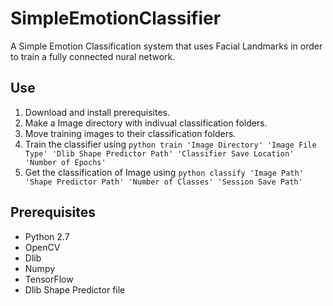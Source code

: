 # SimpleEmotionClassifier
A Simple Emotion Classification system that uses Facial Landmarks in order to train a fully connected nural network.

Use
---
1. Download and install prerequisites.
2. Make a Image directory with indivual classification folders.
3. Move training images to their classification folders.
4. Train the classifier using ```python train 'Image Directory' 'Image File Type' 'Dlib Shape Predictor Path' 'Classifier Save Location' 'Number of Epochs'```
5. Get the classification of Image using ```python classify 'Image Path' 'Shape Predictor Path' 'Number of Classes' 'Session Save Path'```

Prerequisites
-------------
* Python 2.7
* OpenCV
* Dlib
* Numpy
* TensorFlow
* Dlib Shape Predictor file
